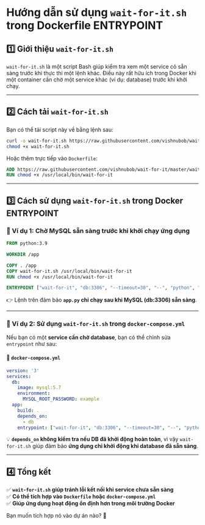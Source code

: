 # Hướng dẫn sử dụng `wait-for-it.sh` trong Dockerfile ENTRYPOINT

## 1️⃣ Giới thiệu `wait-for-it.sh`
`wait-for-it.sh` là một script Bash giúp kiểm tra xem một service có sẵn sàng trước khi thực thi một lệnh khác. Điều này rất hữu ích trong Docker khi một container cần chờ một service khác (ví dụ: database) trước khi khởi chạy.

---

## 2️⃣ Cách tải `wait-for-it.sh`
Bạn có thể tải script này về bằng lệnh sau:
```sh
curl -o wait-for-it.sh https://raw.githubusercontent.com/vishnubob/wait-for-it/master/wait-for-it.sh
chmod +x wait-for-it.sh
```
Hoặc thêm trực tiếp vào `Dockerfile`:
```dockerfile
ADD https://raw.githubusercontent.com/vishnubob/wait-for-it/master/wait-for-it.sh /usr/local/bin/wait-for-it
RUN chmod +x /usr/local/bin/wait-for-it
```

---

## 3️⃣ Cách sử dụng `wait-for-it.sh` trong Docker ENTRYPOINT

### 📌 Ví dụ 1: Chờ MySQL sẵn sàng trước khi khởi chạy ứng dụng
```dockerfile
FROM python:3.9

WORKDIR /app

COPY . /app
COPY wait-for-it.sh /usr/local/bin/wait-for-it
RUN chmod +x /usr/local/bin/wait-for-it

ENTRYPOINT ["wait-for-it", "db:3306", "--timeout=30", "--", "python", "app.py"]
```
👉 Lệnh trên đảm bảo **`app.py` chỉ chạy sau khi MySQL (db:3306) sẵn sàng**.

---

### 📌 Ví dụ 2: Sử dụng `wait-for-it.sh` trong `docker-compose.yml`
Nếu bạn có một **service cần chờ database**, bạn có thể chỉnh sửa `entrypoint` như sau:

#### 📝 `docker-compose.yml`
```yaml
version: '3'
services:
  db:
    image: mysql:5.7
    environment:
      MYSQL_ROOT_PASSWORD: example
  app:
    build: .
    depends_on:
      - db
    entrypoint: ["wait-for-it", "db:3306", "--timeout=30", "--", "python", "app.py"]
```
💡 **`depends_on` không kiểm tra nếu DB đã khởi động hoàn toàn**, vì vậy `wait-for-it.sh` giúp đảm bảo **ứng dụng chỉ khởi động khi database đã sẵn sàng**.

---

## 4️⃣ Tổng kết
✅ **`wait-for-it.sh` giúp tránh lỗi kết nối khi service chưa sẵn sàng**  
✅ **Có thể tích hợp vào `Dockerfile` hoặc `docker-compose.yml`**  
✅ **Giúp ứng dụng hoạt động ổn định hơn trong môi trường Docker**  

Bạn muốn tích hợp nó vào dự án nào? 🚀

